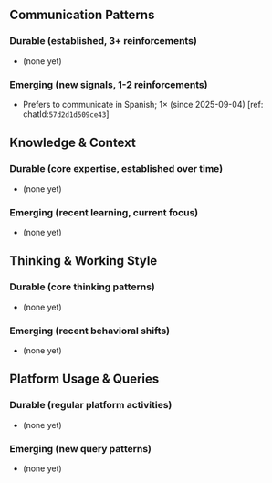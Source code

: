 ## Communication Patterns
### Durable (established, 3+ reinforcements)
- (none yet)

### Emerging (new signals, 1-2 reinforcements)
- Prefers to communicate in Spanish; 1× (since 2025-09-04) [ref: chatId:`57d2d1d509ce43`]

## Knowledge & Context
### Durable (core expertise, established over time)
- (none yet)

### Emerging (recent learning, current focus)
- (none yet)

## Thinking & Working Style
### Durable (core thinking patterns)
- (none yet)

### Emerging (recent behavioral shifts)
- (none yet)

## Platform Usage & Queries
### Durable (regular platform activities)
- (none yet)

### Emerging (new query patterns)
- (none yet)